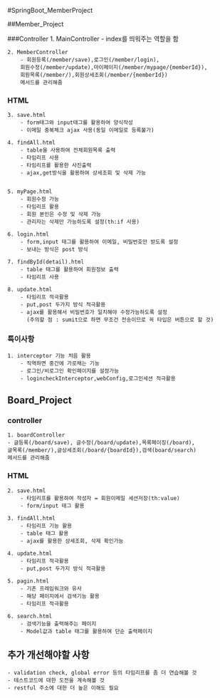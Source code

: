 #SpringBoot_MemberProject
    
##Member_Project

###Controller
    1. MainController
        - index를 띄워주는 역할을 함
    
    2. MemberController
        - 회원등록(/member/save),로그인(/member/login),
        회원수정(/member/update),마이페이지(/member/mypage/{memberId}),
        회원목록(/member/),회원상세조회(/member/{memberId})
        메서드를 관리해줌

### HTML
    3. save.html
        - form태그와 input태그를 활용하여 양식작성
        - 이메일 중복체크 ajax 사용(동일 이메일로 등록불가)
    
    4. findAll.html
        - table을 사용하여 전체회원목록 출력
        - 타임리프 사용
        - 타임리프를 활용한 사진출력 
        - ajax,get방식을 활용하여 상세조회 및 삭제 가능

    
    5. myPage.html
        - 회원수정 가능
        - 타임리프 활용
        - 회원 본인은 수정 및 삭제 가능
        - 관리자는 삭제만 가능하도록 설정(th:if 사용)

    6. login.html
        - form,input 태그를 활용하여 이메일, 비밀번호만 받도록 설정
        - 보내는 방식은 post 방식

    7. findById(detail).html
        - table 태그를 활용하여 회원정보 출력
        - 타임리프 사용

    8. update.html
        - 타임리프 적극활용
        - put,post 두가지 방식 적극활용
        - ajax를 활용해서 비밀번호가 일치해야 수정가능하도록 설정
          (주의할 점 : sumit으로 하면 무조건 전송이므로 꼭 타입은 버튼으로 할 것)  

### 특이사항
    1. interceptor 기능 처음 활용
        - 직역하면 중간에 가로채는 기능
        - 로그인/비로그인 확인페이지를 설정가능
        - logincheckInterceptor,webConfig,로그인세션 적극활용


## Board_Project

### controller
    1. boardController
    - 글등록(/board/save), 글수정(/board/update),목록페이징(/board),
    글목록(/member/),글상세조회(/board/{boardId}),검색(board/search)
    메서드를 관리해줌

### HTML
    2. save.html
        - 타임리프를 활용하여 작성자 = 회원이메일 세션저장(th:value)
        - form/input 태그 활용

    3. findAll.html
        - 타임리프 기능 활용
        - table 태그 활용
        - ajax를 활용한 상세조회, 삭제 확인가능

    4. update.html
        - 타임리프 적극활용
        - put,post 두가지 방식 적극활용

    5. pagin.html
        - 기존 프레임워크와 유사
        - 해당 페이지에서 검색기능 활용
        - 타임리프 적극활용

    6. search.html
        - 검색기능을 출력해주는 페이지
        - Model값과 table 태그를 활용하여 단순 출력페이지


    
## 추가 개선해야할 사항
    - validation check, global error 등의 타임리프를 좀 더 연습해볼 것
    - 테스트코드에 대한 도전을 계속해볼 것
    - restful 주소에 대한 더 높은 이해도 필요
